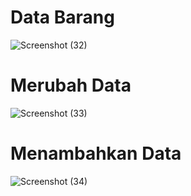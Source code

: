 # Data Barang
![Screenshot (32)](https://user-images.githubusercontent.com/115928747/227796899-6ab79fec-e999-487b-8396-74f49c942678.png)
# 
#
#

# Merubah Data

![Screenshot (33)](https://user-images.githubusercontent.com/115928747/227796885-70aa2433-8afc-4485-8f0c-5a45b76dff1a.png)
#
#
#

# Menambahkan Data
![Screenshot (34)](https://user-images.githubusercontent.com/115928747/227796863-bca83da7-b2f0-4e2b-8dab-40a6803aec28.png)
